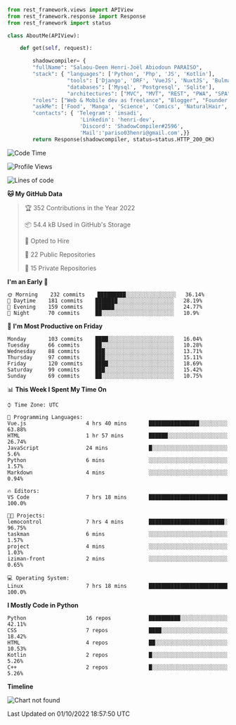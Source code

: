 ###
```python
from rest_framework.views import APIView
from rest_framework.response import Response
from rest_framework import status

class AboutMe(APIView):

    def get(self, request):

        shadowcompiler= {
        "fullName": "Salaou-Deen Henri-Joël Abiodoun PARAISO",
        "stack": { "languages": ['Python', 'Php', 'JS', 'Kotlin'],
                   "tools": ['Django', 'DRF', 'VueJS', 'NuxtJS', 'Bulma', 'Beufy'],
                   "databases": ['Mysql', 'Postgresql', 'Sqlite'],
                   "architectures": ["MVC", "MVT", "REST", "PWA", "SPA"]},        
        "roles": ["Web & Mobile dev as freelance", "Blogger", "Founder at @henrid3v", "Mentor"],
        "askMe": ['Food', 'Manga', 'Science', 'Comics', 'NaturalHair', 'Photography', 'Tech', 'Programming'],
        "contacts": { 'Telegram': 'imsadi',
                       'Linkedin': 'henri-dev',
                       'Discord': 'ShadowCompiler#2596',
                       'Mail':'pariso03henri@gmail.com',}}
        return Response(shadowcompiler, status=status.HTTP_200_OK)

```                    

<!--START_SECTION:waka-->
![Code Time](http://img.shields.io/badge/Code%20Time-359%20hrs%2011%20mins-blue)

![Profile Views](http://img.shields.io/badge/Profile%20Views-0-blue)

![Lines of code](https://img.shields.io/badge/From%20Hello%20World%20I%27ve%20Written-66%20Thousand%20lines%20of%20code-blue)

**🐱 My GitHub Data** 

> 🏆 352 Contributions in the Year 2022
 > 
> 📦 54.4 kB Used in GitHub's Storage 
 > 
> 💼 Opted to Hire
 > 
> 📜 22 Public Repositories 
 > 
> 🔑 15 Private Repositories  
 > 
**I'm an Early 🐤** 

```text
🌞 Morning    232 commits    █████████░░░░░░░░░░░░░░░░   36.14% 
🌆 Daytime    181 commits    ███████░░░░░░░░░░░░░░░░░░   28.19% 
🌃 Evening    159 commits    ██████░░░░░░░░░░░░░░░░░░░   24.77% 
🌙 Night      70 commits     ██░░░░░░░░░░░░░░░░░░░░░░░   10.9%

```
📅 **I'm Most Productive on Friday** 

```text
Monday       103 commits    ████░░░░░░░░░░░░░░░░░░░░░   16.04% 
Tuesday      66 commits     ██░░░░░░░░░░░░░░░░░░░░░░░   10.28% 
Wednesday    88 commits     ███░░░░░░░░░░░░░░░░░░░░░░   13.71% 
Thursday     97 commits     ███░░░░░░░░░░░░░░░░░░░░░░   15.11% 
Friday       120 commits    ████░░░░░░░░░░░░░░░░░░░░░   18.69% 
Saturday     99 commits     ███░░░░░░░░░░░░░░░░░░░░░░   15.42% 
Sunday       69 commits     ██░░░░░░░░░░░░░░░░░░░░░░░   10.75%

```


📊 **This Week I Spent My Time On** 

```text
⌚︎ Time Zone: UTC

💬 Programming Languages: 
Vue.js                   4 hrs 40 mins       ████████████████░░░░░░░░░   63.88% 
HTML                     1 hr 57 mins        ██████░░░░░░░░░░░░░░░░░░░   26.74% 
JavaScript               24 mins             █░░░░░░░░░░░░░░░░░░░░░░░░   5.6% 
Python                   6 mins              ░░░░░░░░░░░░░░░░░░░░░░░░░   1.57% 
Markdown                 4 mins              ░░░░░░░░░░░░░░░░░░░░░░░░░   0.94%

🔥 Editors: 
VS Code                  7 hrs 18 mins       █████████████████████████   100.0%

🐱‍💻 Projects: 
lemocontrol              7 hrs 4 mins        ████████████████████████░   96.75% 
taskman                  6 mins              ░░░░░░░░░░░░░░░░░░░░░░░░░   1.57% 
project                  4 mins              ░░░░░░░░░░░░░░░░░░░░░░░░░   1.03% 
iziman-front             2 mins              ░░░░░░░░░░░░░░░░░░░░░░░░░   0.65%

💻 Operating System: 
Linux                    7 hrs 18 mins       █████████████████████████   100.0%

```

**I Mostly Code in Python** 

```text
Python                   16 repos            ██████████░░░░░░░░░░░░░░░   42.11% 
CSS                      7 repos             ████░░░░░░░░░░░░░░░░░░░░░   18.42% 
HTML                     4 repos             ██░░░░░░░░░░░░░░░░░░░░░░░   10.53% 
Kotlin                   2 repos             █░░░░░░░░░░░░░░░░░░░░░░░░   5.26% 
C++                      2 repos             █░░░░░░░░░░░░░░░░░░░░░░░░   5.26%

```


**Timeline**

![Chart not found](https://raw.githubusercontent.com/shadowcompiler/shadowcompiler/main/charts/bar_graph.png) 


 Last Updated on 01/10/2022 18:57:50 UTC
<!--END_SECTION:waka-->
